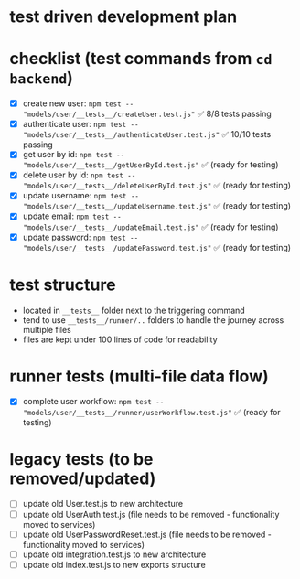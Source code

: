 # test driven development plan

# checklist (test commands from `cd backend`)

- [x] create new user: `npm test -- "models/user/__tests__/createUser.test.js"` ✅ 8/8 tests passing
- [x] authenticate user: `npm test -- "models/user/__tests__/authenticateUser.test.js"` ✅ 10/10 tests passing
- [x] get user by id: `npm test -- "models/user/__tests__/getUserById.test.js"` ✅ (ready for testing)
- [x] delete user by id: `npm test -- "models/user/__tests__/deleteUserById.test.js"` ✅ (ready for testing)
- [x] update username: `npm test -- "models/user/__tests__/updateUsername.test.js"` ✅ (ready for testing)
- [x] update email: `npm test -- "models/user/__tests__/updateEmail.test.js"` ✅ (ready for testing)
- [x] update password: `npm test -- "models/user/__tests__/updatePassword.test.js"` ✅ (ready for testing)

# test structure

- located in `__tests__` folder next to the triggering command
- tend to use `__tests__/runner/..` folders to handle the journey across multiple files
- files are kept under 100 lines of code for readability

# runner tests (multi-file data flow)

- [x] complete user workflow: `npm test -- "models/user/__tests__/runner/userWorkflow.test.js"` ✅ (ready for testing)

# legacy tests (to be removed/updated)

- [ ] update old User.test.js to new architecture
- [ ] update old UserAuth.test.js (file needs to be removed - functionality moved to services)
- [ ] update old UserPasswordReset.test.js (file needs to be removed - functionality moved to services)
- [ ] update old integration.test.js to new architecture
- [ ] update old index.test.js to new exports structure